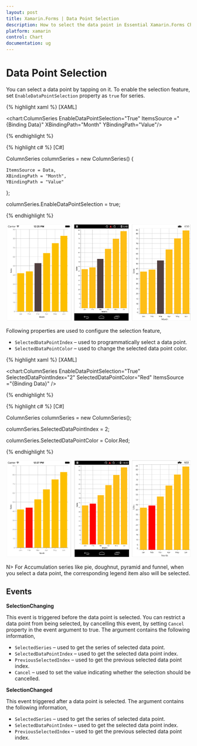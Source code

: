 ```yaml
---
layout: post
title: Xamarin.Forms | Data Point Selection
description: How to select the data point in Essential Xamarin.Forms Chart
platform: xamarin
control: Chart
documentation: ug
---
```


# Data Point Selection

You can select a data point by tapping on it. To enable the selection feature, set `EnableDataPointSelection` property as `true` for series. 

{% highlight xaml %}
[XAML]

<chart:ColumnSeries EnableDataPointSelection="True" ItemsSource ="{Binding Data}" XBindingPath="Month" YBindingPath="Value"/>

{% endhighlight %}

{% highlight c# %}
[C#]

ColumnSeries columnSeries = new ColumnSeries() 
{ 
	
	ItemsSource = Data, 
	XBindingPath = "Month", 
	YBindingPath = "Value" 

};

columnSeries.EnableDataPointSelection = true;

{% endhighlight %}

![D:/Chart UG/Xamarin/UG images/Xamarin UG Images/Merged UG Images/Chartbehavior -clubbed/selection.png](selection_images/selection_img1.png)

Following properties are used to configure the selection feature,

* `SelectedDataPointIndex` – used to programmatically select a data point.
* `SelectedDataPointColor` – used to change the selected data point color.

{% highlight xaml %}
[XAML]

<chart:ColumnSeries EnableDataPointSelection="True" SelectedDataPointIndex="2" SelectedDataPointColor="Red" ItemsSource ="{Binding Data}" />

{% endhighlight %}

{% highlight c# %}
[C#]

ColumnSeries columnSeries = new ColumnSeries();

columnSeries.SelectedDataPointIndex = 2;

columnSeries.SelectedDataPointColor = Color.Red;

{% endhighlight %}

![D:/Chart UG/Xamarin/UG images/Xamarin UG Images/Merged UG Images/Chartbehavior -clubbed/selectionIndex.png](selection_images/selection_img2.png)


N> For Accumulation series like pie, doughnut, pyramid and funnel, when you select a data point, the corresponding legend item also will be selected.

## Events

**SelectionChanging**

This event is triggered before the data point is selected. You can restrict a data point from being selected, by cancelling this event, by setting `Cancel` property in the event argument to true. The argument contains the following information,

* `SelectedSeries` – used to get the series of selected data point.
* `SelectedDataPointIndex` – used to get the selected data point index.
* `PreviousSelectedIndex` – used to get the previous selected data point index.
* `Cancel` – used to set the value indicating whether the selection should be cancelled.

**SelectionChanged**

This event triggered after a data point is selected. The argument contains the following information,

* `SelectedSeries` – used to get the series of selected data point.
* `SelectedDataPointIndex` – used to get the selected data point index.
* `PreviousSelectedIndex` – used to get the previous selected data point index.